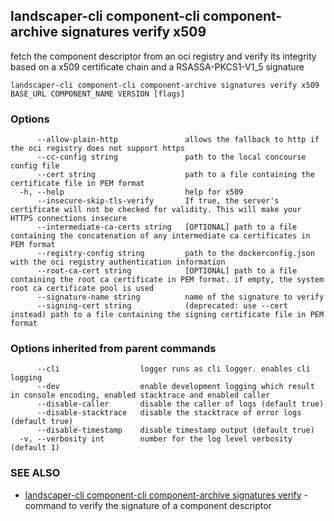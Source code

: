 ## landscaper-cli component-cli component-archive signatures verify x509

fetch the component descriptor from an oci registry and verify its integrity based on a x509 certificate chain and a RSASSA-PKCS1-V1_5 signature

```
landscaper-cli component-cli component-archive signatures verify x509 BASE_URL COMPONENT_NAME VERSION [flags]
```

### Options

```
      --allow-plain-http               allows the fallback to http if the oci registry does not support https
      --cc-config string               path to the local concourse config file
      --cert string                    path to a file containing the certificate file in PEM format
  -h, --help                           help for x509
      --insecure-skip-tls-verify       If true, the server's certificate will not be checked for validity. This will make your HTTPS connections insecure
      --intermediate-ca-certs string   [OPTIONAL] path to a file containing the concatenation of any intermediate ca certificates in PEM format
      --registry-config string         path to the dockerconfig.json with the oci registry authentication information
      --root-ca-cert string            [OPTIONAL] path to a file containing the root ca certificate in PEM format. if empty, the system root ca certificate pool is used
      --signature-name string          name of the signature to verify
      --signing-cert string            (deprecated: use --cert instead) path to a file containing the signing certificate file in PEM format
```

### Options inherited from parent commands

```
      --cli                  logger runs as cli logger. enables cli logging
      --dev                  enable development logging which result in console encoding, enabled stacktrace and enabled caller
      --disable-caller       disable the caller of logs (default true)
      --disable-stacktrace   disable the stacktrace of error logs (default true)
      --disable-timestamp    disable timestamp output (default true)
  -v, --verbosity int        number for the log level verbosity (default 1)
```

### SEE ALSO

* [landscaper-cli component-cli component-archive signatures verify](landscaper-cli_component-cli_component-archive_signatures_verify.md)	 - command to verify the signature of a component descriptor

